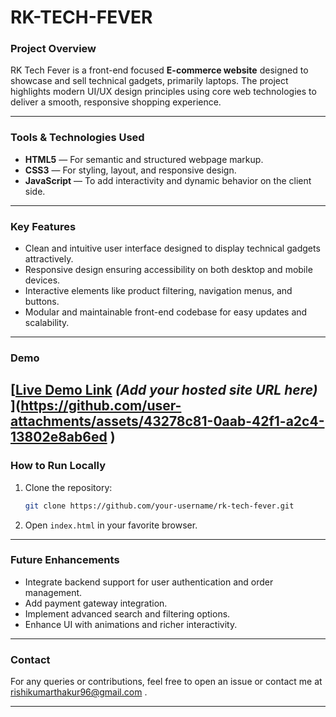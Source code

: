 # RK-TECH-FEVER

### Project Overview

RK Tech Fever is a front-end focused **E-commerce website** designed to showcase and sell technical gadgets, primarily laptops. The project highlights modern UI/UX design principles using core web technologies to deliver a smooth, responsive shopping experience.

---

### Tools & Technologies Used

* **HTML5** — For semantic and structured webpage markup.
* **CSS3** — For styling, layout, and responsive design.
* **JavaScript** — To add interactivity and dynamic behavior on the client side.

---

### Key Features

* Clean and intuitive user interface designed to display technical gadgets attractively.
* Responsive design ensuring accessibility on both desktop and mobile devices.
* Interactive elements like product filtering, navigation menus, and buttons.
* Modular and maintainable front-end codebase for easy updates and scalability.

---

### Demo

[[Live Demo Link](#)  *(Add your hosted site URL here)*
](https://github.com/user-attachments/assets/43278c81-0aab-42f1-a2c4-13802e8ab6ed
)
---

### How to Run Locally

1. Clone the repository:

   ```bash
   git clone https://github.com/your-username/rk-tech-fever.git
   ```
2. Open `index.html` in your favorite browser.

---

### Future Enhancements

* Integrate backend support for user authentication and order management.
* Add payment gateway integration.
* Implement advanced search and filtering options.
* Enhance UI with animations and richer interactivity.

---

### Contact

For any queries or contributions, feel free to open an issue or contact me at rishikumarthakur96@gmail.com .

---







